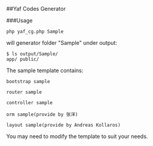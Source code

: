 ##Yaf Codes Generator

###Usage
```
php yaf_cg.php Sample
```

will generator folder "Sample" under output:
```
$ ls output/Sample/
app/ public/
```

The sample template contains:

    bootstrap sample
    
    router sample
    
    controller sample
    
    orm sample(provide by 张洋)
    
    layout sample(provide by Andreas Kollaros)
    
    
You may need to modify the template to suit your needs.